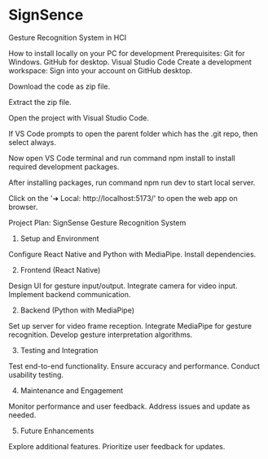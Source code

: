 # SignSence
Gesture Recognition System in HCI

How to install locally on your PC for development
Prerequisites:
Git for Windows.
GitHub for desktop.
Visual Studio Code
Create a development workspace:
Sign into your account on GitHub desktop.

Download the code as zip file.

Extract the zip file.

Open the project with Visual Studio Code.

If VS Code prompts to open the parent folder which has the .git repo, then select always.

Now open VS Code terminal and run command npm install to install required development packages.

After installing packages, run command npm run dev to start local server.

Click on the '➜ Local: http://localhost:5173/' to open the web app on browser.

Project Plan: SignSense Gesture Recognition System

1) Setup and Environment

Configure React Native and Python with MediaPipe.
Install dependencies.

2) Frontend (React Native)

Design UI for gesture input/output.
Integrate camera for video input.
Implement backend communication.

2) Backend (Python with MediaPipe)

Set up server for video frame reception.
Integrate MediaPipe for gesture recognition.
Develop gesture interpretation algorithms.

3) Testing and Integration

Test end-to-end functionality.
Ensure accuracy and performance.
Conduct usability testing.

4) Maintenance and Engagement

Monitor performance and user feedback.
Address issues and update as needed.

5) Future Enhancements

Explore additional features.
Prioritize user feedback for updates.

